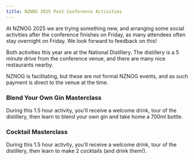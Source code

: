 ```yaml
---
title: NZNOG 2025 Post Conference Activities
---
```


At NZNOG 2025 we are trying something new, and arranging some social activities after the conference finishes on Friday, as many attendees often stay overnight on Friday. We look forward to feedback on this!

Both activities this year are at the National Distillery. The distillery is a 5 minute drive from the conference venue, and there are many nice restaurants nearby.

NZNOG is facilitating, but these are not formal NZNOG events, and as such payment is direct to the venue at the time.

### Blend Your Own Gin Masterclass

During this 1.5 hour activity, you'll receive a welcome drink, tour of the distillery, then learn to blend your own gin and take home a 700ml bottle.

### Cocktail Masterclass

During this 1.5 hour activity, you'll receive a welcome drink, tour of the distillery, then learn to make 2 cocktails (and drink them!).
